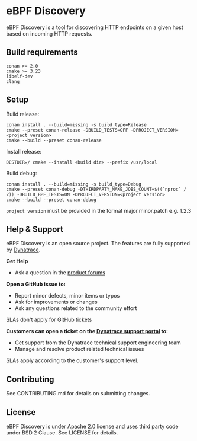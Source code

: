 # eBPF Discovery

eBPF Discovery is a tool for discovering HTTP endpoints on a given host based on incoming HTTP requests.

## Build requirements

```
conan >= 2.0
cmake >= 3.23
libelf-dev
clang
```

## Setup

Build release:

```
conan install . --build=missing -s build_type=Release
cmake --preset conan-release -DBUILD_TESTS=OFF -DPROJECT_VERSION=<project version>
cmake --build --preset conan-release
```

Install release:

```
DESTDIR=/ cmake --install <build dir> --prefix /usr/local
```

Build debug:

```
conan install . --build=missing -s build_type=Debug
cmake --preset conan-debug -DTHIRDPARTY_MAKE_JOBS_COUNT=$((`nproc` / 2)) -DBUILD_BPF_TESTS=ON -DPROJECT_VERSION=<project version>
cmake --build --preset conan-debug
```

`project version` must be provided in the format major.minor.patch e.g. 1.2.3

## Help & Support

eBPF Discovery is an open source project. The features are fully supported by [Dynatrace](https://www.dynatrace.com).

**Get Help**

* Ask a question in the [product forums](https://community.dynatrace.com/t5/Using-Dynatrace/ct-p/UsingDynatrace)

**Open a GitHub issue to:**

* Report minor defects, minor items or typos
* Ask for improvements or changes
* Ask any questions related to the community effort

SLAs don't apply for GitHub tickets

**Customers can open a ticket on the [Dynatrace support portal](https://support.dynatrace.com/supportportal/) to:**

* Get support from the Dynatrace technical support engineering team
* Manage and resolve product related technical issues

SLAs apply according to the customer's support level.

## Contributing

See CONTRIBUTING.md for details on submitting changes.

## License

eBPF Discovery is under Apache 2.0 license and uses third party code under BSD 2 Clause. See LICENSE for details.
